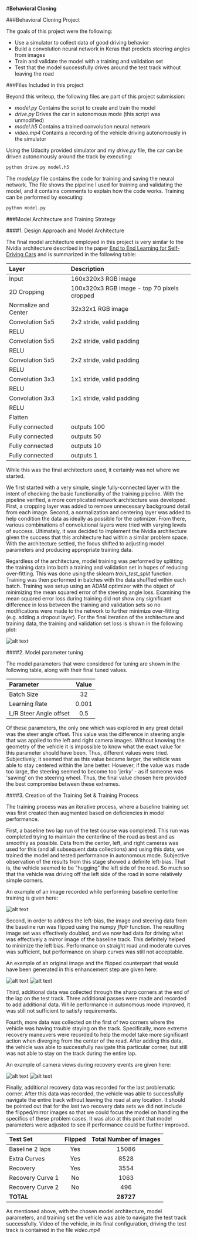 #**Behavioral Cloning** 

###Behavioral Cloning Project

The goals of this project were the following:
* Use a simulator to collect data of good driving behavior
* Build a convolution neural network in Keras that predicts steering angles from images
* Train and validate the model with a training and validation set
* Test that the model successfully drives around the test track without leaving the road

[//]: # (Image References)

[center]: ./examples/center_driving_example.jpg "Example of Center Driving"
[recovery1]: ./examples/recovery_example.jpg "Example of Recovery Driving"
[recovery2]: ./examples/recovery_example_2.jpg "Example of Recovery Driving"
[flipped_before]: ./examples/flipped_before.jpg "Normal Image"
[flipped_after]: ./examples/flipped_after.jpg "Flipped Image"
[loss_plot]: ./lossPlot.jpg "Mean Squared Error Plot"

###Files Included in this project 

Beyond this writeup, the following files are part of this project submission:
* *model.py* Contains the script to create and train the model
* *drive.py* Drives the car in autonomous mode (this script was unmodified)
* *model.h5* Contains a trained convolution neural network
* *video.mp4* Contains a recording of the vehicle driving autonomously in the simulator

Using the Udacity provided simulator and my *drive.py* file, the car can be driven autonomously around the track by executing:
```sh
python drive.py model.h5
```

The *model.py* file contains the code for training and saving the neural network. The file shows the pipeline I used for training and validating the model, and it contains comments to explain how the code works. Training can be performed by executing:
```sh
python model.py
```

###Model Architecture and Training Strategy

####1. Design Approach and Model Architecture

The final model architecture employed in this project is very similar to the Nvidia architecture described in the paper [End to End Learning for Self-Driving Cars](http://images.nvidia.com/content/tegra/automotive/images/2016/solutions/pdf/end-to-end-dl-using-px.pdf) and is summarized in the following table:


| Layer         		|     Description	        					|
|:----------------------|:----------------------------------------------|
| Input         		| 160x320x3 RGB image   					    |
| 2D Cropping      		| 100x320x3 RGB image - top 70 pixels cropped  	|
| Normalize and Center 	| 32x32x1 RGB image   					        |
| Convolution 5x5     	| 2x2 stride, valid padding                  	|
| RELU					|												|
| Convolution 5x5     	| 2x2 stride, valid padding 	                |
| RELU					|												|
| Convolution 5x5     	| 2x2 stride, valid padding 	                |
| RELU					|												|
| Convolution 3x3     	| 1x1 stride, valid padding 	                |
| RELU					|												|
| Convolution 3x3     	| 1x1 stride, valid padding 	                |
| RELU					|												|
| Flatten       		|                                               |
| Fully connected		| outputs 100                                   |
| Fully connected		| outputs 50                                    |
| Fully connected		| outputs 10                                    |
| Fully connected		| outputs 1        							    |


While this was the final architecture used, it certainly was not where we started. 

We first started with a very simple, single fully-connected layer with the intent of checking the basic functionality of the training pipeline. With the pipeline verified, a more complicated network architecture was developed. First, a cropping layer was added to remove unnecessary background detail from each image. Second, a normalization and centering layer was added to help condition the data as ideally as possible for the optimizer. From there, various combinations of convolutional layers were tried with varying levels of success. Ultimately, it was decided to implement the Nvidia architecture given the success that this architecture had within a similar problem space. With the architecture settled, the focus shifted to adjusting model parameters and producing appropriate training data.

Regardless of the architecture, model training was performed by splitting the training data into both a training and validation set in hopes of reducing over-fitting. This was done using the sklearn *train_test_split* function. Training was then performed in batches with the data shuffled within each batch. Training was setup using an ADAM optimizer with the object of minimizing the mean squared error of the steering angle loss. Examining the mean squared error loss during training did not show any significant difference in loss between the training and validation sets so no modifications were made to the network to further minimize over-fitting (e.g. adding a dropout layer). For the final iteration of the architecture and training data, the training and validation set loss is shown in the following plot:

![alt text][loss_plot]

####2. Model parameter tuning

The model parameters that were considered for tuning are shown in the following table, along with their final tuned values.

| Parameter        		    | Value     	  		|
|:--------------------------|:---------------------:|
| Batch Size                |            32         |
| Learning Rate             |         0.001         |
| L/R Steer Angle offset    |           0.5         |

Of these parameters, the only one which was explored in any great detail was the steer angle offset. This value was the difference in steering angle that was applied to the left and right camera images. Without knowing the geometry of the vehicle it is impossible to know what the exact value for this parameter should have been. Thus, different values were tried. Subjectively, it seemed that as this value became larger, the vehicle was able to stay centered within the lane better. However, if the value was made too large, the steering seemed to become too 'jerky' - as if someone was 'sawing' on the steering wheel. Thus, the final value chosen here provided the best compromise between these extremes.

####3. Creation of the Training Set & Training Process

The training process was an iterative process, where a baseline training set was first created then augmented based on deficiencies in model performance.

First, a baseline two lap run of the test course was completed. This run was completed trying to maintain the centerline of the road as best and as smoothly as possible. Data from the center, left, and right cameras was used for this (and all subsequent data collections) and using this data, we trained the model and tested performance in autonomous mode. Subjective observation of the results from this stage showed a definite left-bias. That is, the vehicle seemed to be "hugging" the left side of the road. So much so that the vehicle was driving off the left side of the road in some relatively simple corners.

An example of an image recorded while performing baseline centerline training is given here:

![alt text][center]

Second, in order to address the left-bias, the image and steering data from the baseline run was flipped using the numpy *fliplr* function. The resulting image set was effectively doubled, and we now had data for driving what was effectively a mirror image of the baseline track. This definitely helped to minimize the left bias. Performance on straight road and moderate curves was sufficient, but performance on sharp curves was still not acceptable.

An example of an original image and the flipped counterpart that would have been generated in this enhancement step are given here:

![alt text][flipped_before]
![alt text][flipped_after]

Third, additional data was collected through the sharp corners at the end of the lap on the test track. Three additional passes were made and recorded to add additional data. While performance in autonomous mode improved, it was still not sufficient to satisfy requirements.

Fourth, more data was collected on the first of two corners where the vehicle was having trouble staying on the track. Specifically, more extreme recovery maneuvers were recorded to help the model take more significant action when diverging from the center of the road. After adding this data, the vehicle was able to successfully navigate this particular corner, but still was not able to stay on the track during the entire lap.

An example of camera views during recovery events are given here:

![alt text][recovery1]
![alt text][recovery2]

Finally, additional recovery data was recorded for the last problematic corner. After this data was recorded, the vehicle was able to successfully navigate the entire track without leaving the road at any location. It should be pointed out that for the last two recovery data sets we did not include the flipped/mirror images so that we could focus the model on handling the specifics of these problem cases. It was also at this point that model parameters were adjusted to see if performance could be further improved.

| Test Set        		    | Flipped    	| Total Number of images |
|:--------------------------|:-------------:|:----------------------:|
| Baseline 2 laps           |    Yes        |  15086                 |
| Extra Curves              |    Yes        |  8528                  |
| Recovery                  |    Yes        |  3554                  |
| Recovery Curve 1          |    No         |  1063                  |
| Recovery Curve 2          |    No         |  496                   |
| **TOTAL**          |             |  **28727**                   |

As mentioned above, with the chosen model architecture, model parameters, and training set the vehicle was able to navigate the test track successfully. Video of the vehicle, in its final configuration, driving the test track is contained in the file *video.mp4*
